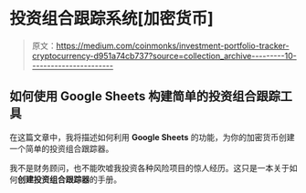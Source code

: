 # 投资组合跟踪系统[加密货币]

> 原文：<https://medium.com/coinmonks/investment-portfolio-tracker-cryptocurrency-d951a74cb737?source=collection_archive---------10----------------------->

## 如何使用 Google Sheets 构建简单的投资组合跟踪工具

在这篇文章中，我将描述如何利用 **Google Sheets** 的功能，为你的加密货币创建一个简单的投资组合跟踪器。

我不是财务顾问，也不能吹嘘我投资各种风险项目的惊人经历。这只是一本关于如何**创建投资组合跟踪器**的手册。